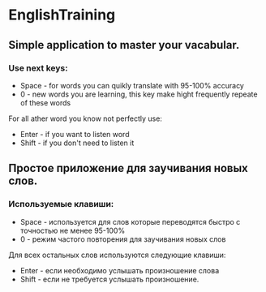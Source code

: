 # EnglishTraining

## Simple application to master your vacabular.

### Use next keys:

* Space - for words you can quikly translate with 95-100% accuracy
* 0 - new words you are learning, this key make hight frequently repeate of these words

For all ather word you know not perfectly use:

* Enter - if you want to listen word
* Shift - if you don't need to listen it



## Простоe приложение для заучивания новых слов.

### Используемые клавиши:

* Space - используется для слов которые переводятся быстро с точностью не менее 95-100%
* 0 - режим частого повторения для заучивания новых слов

Для всех остальных слов используются следующие клавиши:

* Enter - если необходимо услышать произношение слова
* Shift - если не требуется услышать произношение.
